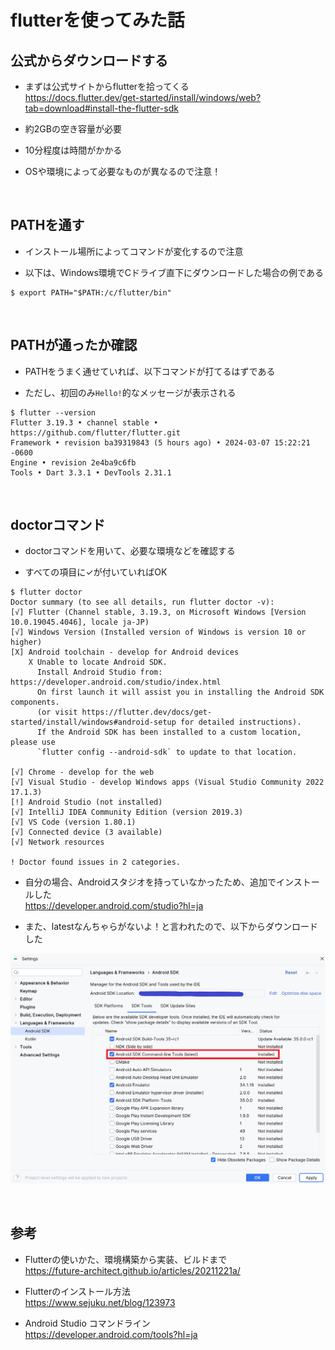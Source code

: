 # flutterを使ってみた話

## 公式からダウンロードする

- まずは公式サイトからflutterを拾ってくる<br>
https://docs.flutter.dev/get-started/install/windows/web?tab=download#install-the-flutter-sdk

- 約2GBの空き容量が必要

- 10分程度は時間がかかる

- OSや環境によって必要なものが異なるので注意！

<br>

## PATHを通す

- インストール場所によってコマンドが変化するので注意

- 以下は、Windows環境でCドライブ直下にダウンロードした場合の例である

```
$ export PATH="$PATH:/c/flutter/bin"
```
<br>

## PATHが通ったか確認

- PATHをうまく通せていれば、以下コマンドが打てるはずである

- ただし、初回のみ```Hello!```的なメッセージが表示される

```
$ flutter --version
Flutter 3.19.3 • channel stable • https://github.com/flutter/flutter.git
Framework • revision ba39319843 (5 hours ago) • 2024-03-07 15:22:21 -0600
Engine • revision 2e4ba9c6fb
Tools • Dart 3.3.1 • DevTools 2.31.1
```
<br>

## doctorコマンド

- doctorコマンドを用いて、必要な環境などを確認する

- すべての項目に✓が付いていればOK

```
$ flutter doctor
Doctor summary (to see all details, run flutter doctor -v):
[√] Flutter (Channel stable, 3.19.3, on Microsoft Windows [Version 10.0.19045.4046], locale ja-JP)
[√] Windows Version (Installed version of Windows is version 10 or higher)
[X] Android toolchain - develop for Android devices
    X Unable to locate Android SDK.
      Install Android Studio from: https://developer.android.com/studio/index.html
      On first launch it will assist you in installing the Android SDK components.
      (or visit https://flutter.dev/docs/get-started/install/windows#android-setup for detailed instructions).
      If the Android SDK has been installed to a custom location, please use
      `flutter config --android-sdk` to update to that location.

[√] Chrome - develop for the web
[√] Visual Studio - develop Windows apps (Visual Studio Community 2022 17.1.3)
[!] Android Studio (not installed)
[√] IntelliJ IDEA Community Edition (version 2019.3)
[√] VS Code (version 1.80.1)
[√] Connected device (3 available)
[√] Network resources

! Doctor found issues in 2 categories.

```

- 自分の場合、Androidスタジオを持っていなかったため、追加でインストールした<br>
https://developer.android.com/studio?hl=ja

- また、latestなんちゃらがないよ！と言われたので、以下からダウンロードした<br>

![追加インストール](img/setting.png "追加インストール")

<br>

## 参考

- Flutterの使いかた、環境構築から実装、ビルドまで<br>
https://future-architect.github.io/articles/20211221a/

- Flutterのインストール方法<br>
https://www.sejuku.net/blog/123973

- Android Studio コマンドライン<br>
https://developer.android.com/tools?hl=ja

